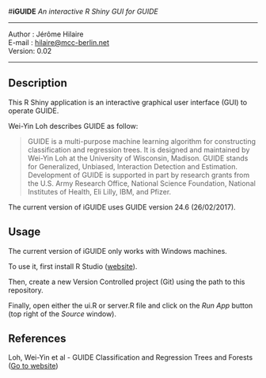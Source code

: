 #**iGUIDE**
*An interactive R Shiny GUI for GUIDE*  

***
Author : Jérôme Hilaire  
E-mail : [hilaire@mcc-berlin.net](hilaire@mcc-berlin.net)  
Version: 0.02  

***  

## Description
This R Shiny application is an interactive graphical user interface (GUI) to operate GUIDE.

Wei-Yin Loh describes GUIDE as follow:  

> GUIDE is a multi-purpose machine learning algorithm for constructing classification and regression trees. It is designed and maintained by Wei-Yin Loh at the University of Wisconsin, Madison. GUIDE stands for Generalized, Unbiased, Interaction Detection and Estimation.
> Development of GUIDE is supported in part by research grants from the U.S. Army Research Office, National Science Foundation, National Institutes of Health, Eli Lilly, IBM, and Pfizer.

The current version of iGUIDE uses GUIDE version 24.6 (26/02/2017).

## Usage

The current version of iGUIDE only works with Windows machines.

To use it, first install R Studio ([website](https://www.rstudio.com/)).

Then, create a new Version Controlled project (Git) using the path to this repository.

Finally, open either the ui.R or server.R file and click on the _Run App_ button (top right of the _Source_ window).  

## References
Loh, Wei-Yin et al - GUIDE Classification and Regression Trees and Forests ([Go to website](http://www.stat.wisc.edu/~loh/guide.html))